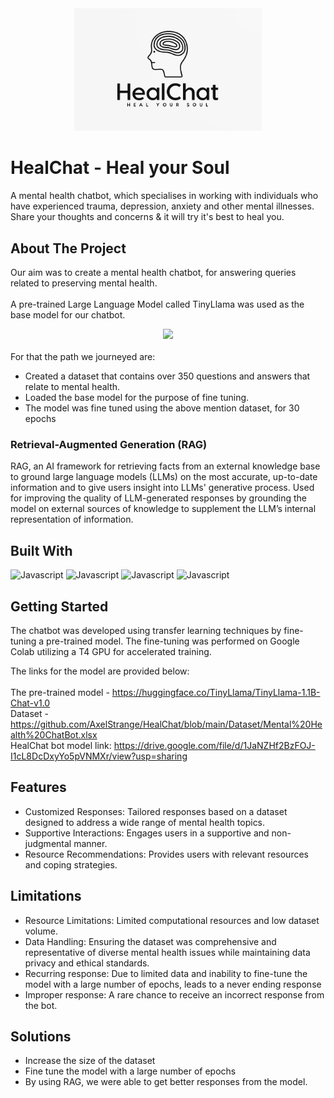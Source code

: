 <div align="center">
  <img src="https://raw.githubusercontent.com/AxelStrange/HealChat/main/Assets/HealChat.png" width="300"/>
</div>

# HealChat - Heal your Soul <br>
A mental health chatbot, which specialises in working with individuals who have experienced trauma, depression, anxiety and other mental illnesses. Share your thoughts and concerns & it will try it's best
to heal you.

<!-- ABOUT THE PROJECT -->
## About The Project

Our aim was to create a mental health chatbot, for answering queries related to preserving mental health.
<br><br>
A pre-trained Large Language Model called TinyLlama was used as the base model for our chatbot.
<div align="center">
  <img src="https://raw.githubusercontent.com/jzhang38/TinyLlama/main/.github/TinyLlama_logo.png" width="300"/>
</div>
<br>
For that the path we journeyed are:
<ul>
  <li>
    Created a dataset that contains over 350 questions and answers that relate to mental health.
  </li>
  <li>
    Loaded the base model for the purpose of fine tuning.
  </li>
  <li>
    The model was fine tuned using the above mention dataset, for 30 epochs
  </li>
</ul>

### Retrieval-Augmented Generation (RAG)
RAG, an AI framework for retrieving facts from an external knowledge base to ground large language models (LLMs) on the most accurate, up-to-date information and to give users insight into LLMs' generative process. Used for improving the quality of LLM-generated responses by grounding the model on external sources of knowledge to supplement the LLM’s internal representation of information.





<!-- ABOUT THE PROJECT -->
## Built  With

![Javascript](https://img.shields.io/badge/GitHub-100000?style=for-the-badge&logo=github&logoColor=white)
![Javascript](https://img.shields.io/badge/Python-14354C?style=for-the-badge&logo=python&logoColor=white)
![Javascript](https://img.shields.io/badge/Google%20Colab-F9AB00?style=for-the-badge&labelColor=black&logo=google-colab&logoColor=white)
![Javascript](https://img.shields.io/badge/Google%20Sheets-34A853?style=for-the-badge&labelColor=black&logo=google-sheets&logoColor=white)

## Getting Started

The chatbot was developed using transfer learning techniques by fine-tuning a pre-trained model. The fine-tuning was performed on Google Colab utilizing a T4 GPU for accelerated training.


The links for the model are provided below:<br><br>
The pre-trained model - https://huggingface.co/TinyLlama/TinyLlama-1.1B-Chat-v1.0 <br>
Dataset - https://github.com/AxelStrange/HealChat/blob/main/Dataset/Mental%20Health%20ChatBot.xlsx<br>
HealChat bot model link: https://drive.google.com/file/d/1JaNZHf2BzFOJ-I1cL8DcDxyYo5pVNMXr/view?usp=sharing

## Features
* Customized Responses: Tailored responses based on a dataset designed to address a wide range of mental health topics. 
* Supportive Interactions: Engages users in a supportive and non-judgmental manner.
* Resource Recommendations: Provides users with relevant resources and coping strategies.

## Limitations
* Resource Limitations: Limited computational resources and low dataset volume.
* Data Handling: Ensuring the dataset was comprehensive and representative of diverse mental health issues while maintaining data privacy and ethical standards.
* Recurring response: Due to limited data and inability to fine-tune the model with a large number of epochs, leads to a never ending response
* Improper response: A rare chance to receive an incorrect response from the bot.

## Solutions
* Increase the size of the dataset
* Fine tune the model with a large number of epochs
* By using RAG, we were able to get better responses from the model.
  

